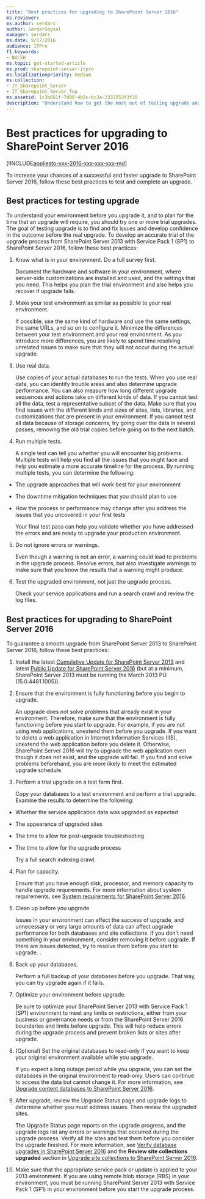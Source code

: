 ```yaml
---
title: "Best practices for upgrading to SharePoint Server 2016"
ms.reviewer: 
ms.author: serdars
author: SerdarSoysal
manager: serdars
ms.date: 9/17/2016
audience: ITPro
f1.keywords:
- NOCSH
ms.topic: get-started-article
ms.prod: sharepoint-server-itpro
ms.localizationpriority: medium
ms.collection:
- IT_Sharepoint_Server
- IT_Sharepoint_Server_Top
ms.assetid: 1c3b661f-7d88-4b2c-bc3a-3337253f3f30
description: "Understand how to get the most out of testing upgrade and how to guarantee a successful upgrade to SharePoint Server 2016."
---
```


# Best practices for upgrading to SharePoint Server 2016

[!INCLUDE[appliesto-xxx-2016-xxx-xxx-xxx-md](../includes/appliesto-xxx-2016-xxx-xxx-xxx-md.md)]
  
To increase your chances of a successful and faster upgrade to SharePoint Server 2016, follow these best practices to test and complete an upgrade.
  
## Best practices for testing upgrade

To understand your environment before you upgrade it, and to plan for the time that an upgrade will require, you should try one or more trial upgrades. The goal of testing upgrade is to find and fix issues and develop confidence in the outcome before the real upgrade. To develop an accurate trial of the upgrade process from SharePoint Server 2013 with Service Pack 1 (SP1) to SharePoint Server 2016, follow these best practices:
  
1. Know what is in your environment. Do a full survey first.
    
    Document the hardware and software in your environment, where server-side customizations are installed and used, and the settings that you need. This helps you plan the trial environment and also helps you recover if upgrade fails. 
    
2. Make your test environment as similar as possible to your real environment.
    
    If possible, use the same kind of hardware and use the same settings, the same URLs, and so on to configure it. Minimize the differences between your test environment and your real environment. As you introduce more differences, you are likely to spend time resolving unrelated issues to make sure that they will not occur during the actual upgrade.
    
3. Use real data.
    
    Use copies of your actual databases to run the tests. When you use real data, you can identify trouble areas and also determine upgrade performance. You can also measure how long different upgrade sequences and actions take on different kinds of data. If you cannot test all the data, test a representative subset of the data. Make sure that you find issues with the different kinds and sizes of sites, lists, libraries, and customizations that are present in your environment. If you cannot test all data because of storage concerns, try going over the data in several passes, removing the old trial copies before going on to the next batch.
    
4. Run multiple tests.
    
    A single test can tell you whether you will encounter big problems. Multiple tests will help you find all the issues that you might face and help you estimate a more accurate timeline for the process. By running multiple tests, you can determine the following:
    
  - The upgrade approaches that will work best for your environment
    
  - The downtime mitigation techniques that you should plan to use
    
  - How the process or performance may change after you address the issues that you uncovered in your first tests
    
    Your final test pass can help you validate whether you have addressed the errors and are ready to upgrade your production environment.
    
5. Do not ignore errors or warnings.
    
    Even though a warning is not an error, a warning could lead to problems in the upgrade process. Resolve errors, but also investigate warnings to make sure that you know the results that a warning might produce.
    
6. Test the upgraded environment, not just the upgrade process.
    
    Check your service applications and run a search crawl and review the log files. 
    
## Best practices for upgrading to SharePoint Server 2016

To guarantee a smooth upgrade from SharePoint Server 2013 to SharePoint Server 2016, follow these best practices:
  
1. Install the latest [Cumulative Update for SharePoint Server 2013](/officeupdates/sharepoint-updates#sharepoint-2013-update-history) and latest [Public Update for SharePoint Server 2016](/officeupdates/sharepoint-updates#sharepoint-2016-update-history) (but at a minimum, SharePoint Server 2013 must be running the March 2013 PU (15.0.4481.1005)).

2. Ensure that the environment is fully functioning before you begin to upgrade.
    
    An upgrade does not solve problems that already exist in your environment. Therefore, make sure that the environment is fully functioning before you start to upgrade. For example, if you are not using web applications, unextend them before you upgrade. If you want to delete a web application in Internet Information Services (IIS), unextend the web application before you delete it. Otherwise, SharePoint Server 2016 will try to upgrade the web application even though it does not exist, and the upgrade will fail. If you find and solve problems beforehand, you are more likely to meet the estimated upgrade schedule.
    
3. Perform a trial upgrade on a test farm first.
    
    Copy your databases to a test environment and perform a trial upgrade. Examine the results to determine the following: 
    
  - Whether the service application data was upgraded as expected
    
  - The appearance of upgraded sites
    
  - The time to allow for post-upgrade troubleshooting
    
  - The time to allow for the upgrade process
    
    Try a full search indexing crawl.
    
4. Plan for capacity.
    
    Ensure that you have enough disk, processor, and memory capacity to handle upgrade requirements. For more information about system requirements, see [System requirements for SharePoint Server 2016](../install/system-requirements-for-sharepoint-server-2016.md). 
    
5. Clean up before you upgrade
    
    Issues in your environment can affect the success of upgrade, and unnecessary or very large amounts of data can affect upgrade performance for both databases and site collections. If you don't need something in your environment, consider removing it before upgrade. If there are issues detected, try to resolve them before you start to upgrade. .
    
6. Back up your databases.
    
    Perform a full backup of your databases before you upgrade. That way, you can try upgrade again if it fails. 
    
7. Optimize your environment before upgrade.
    
    Be sure to optimize your SharePoint Server 2013 with Service Pack 1 (SP1) environment to meet any limits or restrictions, either from your business or governance needs or from the SharePoint Server 2016 boundaries and limits before upgrade. This will help reduce errors during the upgrade process and prevent broken lists or sites after upgrade. 
    
8. (Optional) Set the original databases to read-only if you want to keep your original environment available while you upgrade.
    
    If you expect a long outage period while you upgrade, you can set the databases in the original environment to read-only. Users can continue to access the data but cannot change it. For more information, see [Upgrade content databases to SharePoint Server 2016](upgrade-content-databases.md).
    
9. After upgrade, review the Upgrade Status page and upgrade logs to determine whether you must address issues. Then review the upgraded sites.
    
    The Upgrade Status page reports on the upgrade progress, and the upgrade logs list any errors or warnings that occurred during the upgrade process. Verify all the sites and test them before you consider the upgrade finished. For more information, see [Verify database upgrades in SharePoint Server 2016](verify-upgrade-for-databases.md) and the **Review site collections upgraded** section in [Upgrade site collections to SharePoint Server 2016](upgrade-site-collections.md).
    
10. Make sure that the appropriate service pack or update is applied to your 2013 environment. If you are using remote blob storage (RBS) in your environment, you must be running SharePoint Server 2013 with Service Pack 1 (SP1) in your environment before you start the upgrade process.
